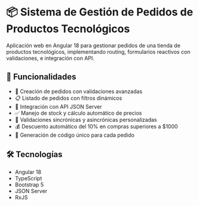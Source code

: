 # 📦 Sistema de Gestión de Pedidos de Productos Tecnológicos

Aplicación web en Angular 18 para gestionar pedidos de una tienda de productos tecnológicos, implementando routing, formularios reactivos con validaciones, e integración con API.

## 🚀 Funcionalidades

- 📌 Creación de pedidos con validaciones avanzadas
- 📋 Listado de pedidos con filtros dinámicos
- 🔗 Integración con API JSON Server
- ✅ Manejo de stock y cálculo automático de precios
- 🔄 Validaciones sincrónicas y asincrónicas personalizadas
- 💰 Descuento automático del 10% en compras superiores a $1000
- 🔢 Generación de código único para cada pedido

## 🛠️ Tecnologías

- Angular 18
- TypeScript
- Bootstrap 5
- JSON Server
- RxJS
